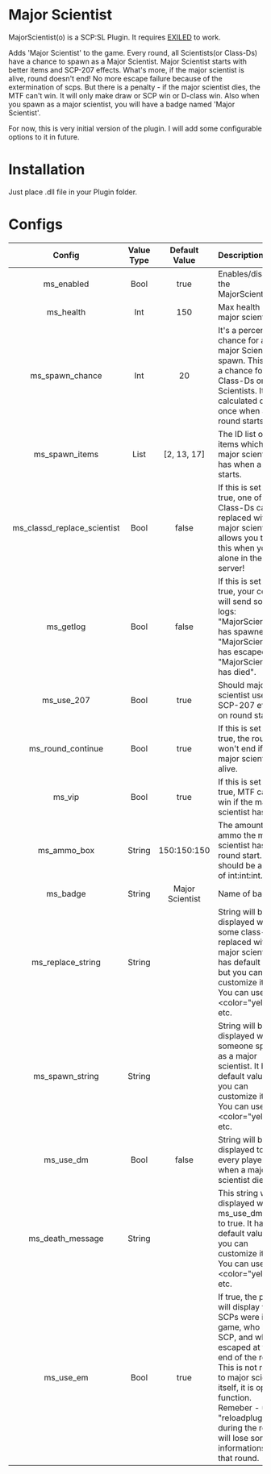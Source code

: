 # Major Scientist

MajorScientist(o) is a SCP:SL Plugin. It requires [EXILED] to work.

Adds 'Major Scientist' to the game. Every round, all Scientists(or Class-Ds) have a chance to spawn as a Major Scientist. Major Scientist starts with better items and SCP-207 effects. What's more, if the major scientist is alive, round doesn't end! No more escape failure because of the extermination of scps. But there is a penalty - if the major scientist dies, the MTF can't win. It will only make draw or SCP win or D-class win.
Also when you spawn as a major scientist, you will have a badge named 'Major Scientist'.

For now, this is very initial version of the plugin. I will add some configurable options to it in future.

# Installation

Just place .dll file in your Plugin folder.

# Configs

| Config        | Value Type | Default Value | Description |
| :-------------: | :---------: | :------: | :--------- |
| ms_enabled | Bool | true | Enables/disables the MajorScientist(o). |
| ms_health | Int | 150 | Max health of major scientist. |
| ms_spawn_chance | Int | 20 | It's a percent chance for a major Scientist to spawn. This is not a chance for each Class-Ds or Scientists. It is calculated only once when a round starts. |
| ms_spawn_items | List | [2, 13, 17] | The ID list of items which the major scientist has when a round starts. | 
| ms_classd_replace_scientist | Bool | false | If this is set to true, one of the Class-Ds can be replaced with major scientist. It allows you to test this when you're alone in the server! |
| ms_getlog | Bool | false | If this is set to true, your console will send some logs: "MajorScientist has spawned", "MajorScientist has escaped", "MajorScientist has died". |
| ms_use_207 | Bool | true | Should major scientist use SCP-207 effect on round start. |
| ms_round_continue | Bool | true | If this is set to true, the round won't end if the major scientist is alive. |
| ms_vip | Bool | true | If this is set to true, MTF can't win if the major scientist has died. |
| ms_ammo_box | String | 150:150:150 | The amount of ammo the major scientist has on round start. It should be a form of int:int:int. |
| ms_badge | String | Major Scientist | Name of badge. |
| ms_replace_string | String |  | String will be displayed when some class-D is replaced with major scientist. It has default value, but you can customize it too. You can use <color="yellow"></color>, etc. |
| ms_spawn_string | String |  | String will be displayed when someone spawn as a major scientist. It has default value, but you can customize it too. You can use <color="yellow"></color>, etc. |
| ms_use_dm | Bool | false | String will be displayed to every player when a major scientist dies. |
| ms_death_message | String |  | This string will be displayed when ms_use_dm is set to true. It has default value, but you can customize it too. You can use <color="yellow"></color>, etc. |
| ms_use_em | Bool | true | If true, the plugin will display which SCPs were in game, who killed SCP, and who escaped at the end of the round. This is not related to major scientist itself, it is optional function. Remeber - using "reloadplugins" during the round will lose some informations in that round. |




















[EXILED]: https://github.com/galaxy119/EXILED
